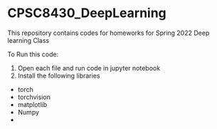 # CPSC8430_DeepLearning
This repository contains codes for homeworks for Spring 2022 Deep learning Class

To Run this code:
1. Open each file and run code in jupyter notebook
2. Install the following libraries
- torch 
- torchvision
- matplotlib
- Numpy
- 
